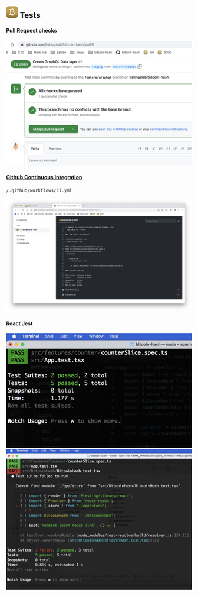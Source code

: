 ## ![alt text](../svg/logo16.svg "Bitcoin Hash Logo") Tests

#### Pull Request checks
![alt text](../png/github-pr-checks.png "TDD")

#### [Github Continuous Integration](https://github.com/listingslab/bitcoin-hash/blob/master/.github/workflows/ci.yml)  

`/.github/workflows/ci.yml`  

![alt text](../png/github-ci-workflow.png "TDD")

#### React Jest
![alt text](../png/test-driven-developemnt.png "TDD")
![alt text](../png/test-driven-developemnt-fail.png "TDD")